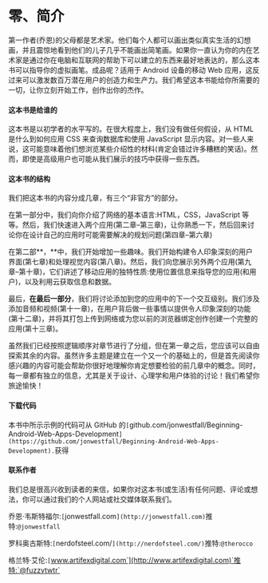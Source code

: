 # 零、简介

第一作者(乔恩)的父母都是艺术家。他们每个人都可以画出类似真实生活的幻想画，并且震惊地看到他们的儿子几乎不能画出简笔画。如果你一直认为你的内在艺术家是通过你在电脑和互联网的帮助下可以建立的东西来最好地表达的，那么这本书可以指导你的虚拟画笔。成品呢？适用于 Android 设备的移动 Web 应用，这反过来可以激发数百万潜在用户的创造力和生产力。我们希望这本书能给你所需要的一切，让你立刻开始工作，创作出你的杰作。

#### 这本书是给谁的

这本书是以初学者的水平写的。在很大程度上，我们没有做任何假设，从 HTML 是什么到如何应用 CSS 来查询数据库和使用 JavaScript 显示内容。对一些人来说，这可能意味着他们想浏览某些介绍性的材料(肯定会错过许多糟糕的笑话)。然而，即使是高级用户也可能从我们展示的技巧中获得一些东西。

#### 这本书的结构

我们把这本书的内容分成几章，有三个“非官方”的部分。

在第一部分中，我们向你介绍了网络的基本语言:HTML，CSS，JavaScript 等等。然后，我们快速进入两个应用(第二章–第三章)，让你熟悉一下，然后回来讨论你在设计自己的应用时可能需要解决的规划问题(第四章–第六章)

在第二部**，**中，我们开始增加一些趣味。我们开始构建令人印象深刻的用户界面(第七章)和处理视觉内容(第八章)。然后，我们向您展示另外两个应用(第九章–第十章)，它们讲述了移动应用的独特性质:使用位置信息来指导您的应用(和用户)，以及利用云获取信息和数据。

最后，**在最后一部分**，我们将讨论添加到您的应用中的下一个交互级别。我们涉及添加音频和视频(第十一章)，在用户背后做一些事情以提供令人印象深刻的功能(第十二章)，并将其打包上传到网络或为您以前的浏览器绑定创作创建一个完整的应用(第十三章)。

虽然我们已经按照逻辑顺序对章节进行了分组，但在第一章之后，您应该可以自由探索其余的内容。虽然许多主题是建立在一个又一个的基础上的，但是首先阅读你感兴趣的内容可能会帮助你很好地理解你肯定想要检验的前几章中的概念。同时，每一章都有独立的信息，尤其是关于设计、心理学和用户体验的讨论！我们希望你旅途愉快！

#### 下载代码

本书中所示示例的代码可从 GitHub 的`[`github.com/jonwestfall/Beginning-Android-Web-Apps-Development`](https://github.com/jonwestfall/Beginning-Android-Web-Apps-Development).`获得

#### 联系作者

我们总是很高兴收到读者的来信，如果你对这本书(或生活)有任何问题、评论或想法，你可以通过我们的个人网站或社交媒体联系我们。

乔恩·韦斯特福尔:`[`jonwestfall.com`](http://jonwestfall.com)`推特:`@jonwestfall`

罗科奥古斯特:`[`nerdofsteel.com/`](http://nerdofsteel.com/)`推特:`@therocco`

格兰特·艾伦:`[`www.artifexdigital.com`](http://www.artifexdigital.com)`推特:`@fuzzytwtr`